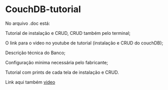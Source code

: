 # CouchDB-tutorial

No arquivo .doc está:

Tutorial de instalação e CRUD, CRUD também pelo terminal;

O link para o video no youtube de tutorial (instalação e CRUD do couchDB);

Descrição técnica do Banco;

Configuração minima necessária pelo fabricante;

Tutorial com prints de cada tela de instalação e CRUD.

Link aqui também [video](https://www.youtube.com/watch?v=e0l1xVaNDJg)
